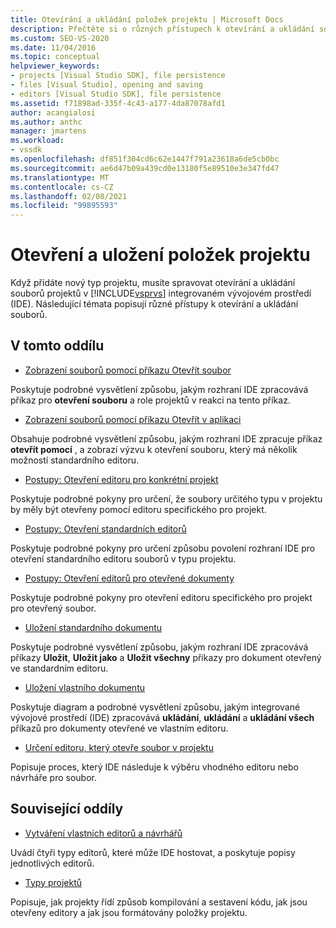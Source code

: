 ```yaml
---
title: Otevírání a ukládání položek projektu | Microsoft Docs
description: Přečtěte si o různých přístupech k otevírání a ukládání souborů pro nový typ projektu v integrovaném vývojovém prostředí sady Visual Studio.
ms.custom: SEO-VS-2020
ms.date: 11/04/2016
ms.topic: conceptual
helpviewer_keywords:
- projects [Visual Studio SDK], file persistence
- files [Visual Studio], opening and saving
- editors [Visual Studio SDK], file persistence
ms.assetid: f71898ad-335f-4c43-a177-4da87078afd1
author: acangialosi
ms.author: anthc
manager: jmartens
ms.workload:
- vssdk
ms.openlocfilehash: df851f304cd6c62e1447f791a23618a6de5cb0bc
ms.sourcegitcommit: ae6d47b09a439cd0e13180f5e89510e3e347fd47
ms.translationtype: MT
ms.contentlocale: cs-CZ
ms.lasthandoff: 02/08/2021
ms.locfileid: "99895593"
---
```

# <a name="opening-and-saving-project-items"></a>Otevření a uložení položek projektu
Když přidáte nový typ projektu, musíte spravovat otevírání a ukládání souborů projektů v [!INCLUDE[vsprvs](../../code-quality/includes/vsprvs_md.md)] integrovaném vývojovém prostředí (IDE). Následující témata popisují různé přístupy k otevírání a ukládání souborů.

## <a name="in-this-section"></a>V tomto oddílu
- [Zobrazení souborů pomocí příkazu Otevřít soubor](../../extensibility/internals/displaying-files-by-using-the-open-file-command.md)

 Poskytuje podrobné vysvětlení způsobu, jakým rozhraní IDE zpracovává příkaz pro **otevření souboru** a role projektů v reakci na tento příkaz.

- [Zobrazení souborů pomocí příkazu Otevřít v aplikaci](../../extensibility/internals/displaying-files-by-using-the-open-with-command.md)

 Obsahuje podrobné vysvětlení způsobu, jakým rozhraní IDE zpracuje příkaz **otevřít pomocí** , a zobrazí výzvu k otevření souboru, který má několik možností standardního editoru.

- [Postupy: Otevření editoru pro konkrétní projekt](../../extensibility/how-to-open-project-specific-editors.md)

 Poskytuje podrobné pokyny pro určení, že soubory určitého typu v projektu by měly být otevřeny pomocí editoru specifického pro projekt.

- [Postupy: Otevření standardních editorů](../../extensibility/how-to-open-standard-editors.md)

 Poskytuje podrobné pokyny pro určení způsobu povolení rozhraní IDE pro otevření standardního editoru souborů v typu projektu.

- [Postupy: Otevření editorů pro otevřené dokumenty](../../extensibility/how-to-open-editors-for-open-documents.md)

 Poskytuje podrobné pokyny pro otevření editoru specifického pro projekt pro otevřený soubor.

- [Uložení standardního dokumentu](../../extensibility/internals/saving-a-standard-document.md)

 Poskytuje podrobné vysvětlení způsobu, jakým rozhraní IDE zpracovává příkazy **Uložit**, **Uložit jako** a **Uložit všechny** příkazy pro dokument otevřený ve standardním editoru.

- [Uložení vlastního dokumentu](../../extensibility/internals/saving-a-custom-document.md)

 Poskytuje diagram a podrobné vysvětlení způsobu, jakým integrované vývojové prostředí (IDE) zpracovává **ukládání**, **ukládání** a **ukládání všech** příkazů pro dokumenty otevřené ve vlastním editoru.

- [Určení editoru, který otevře soubor v projektu](../../extensibility/internals/determining-which-editor-opens-a-file-in-a-project.md)

 Popisuje proces, který IDE následuje k výběru vhodného editoru nebo návrháře pro soubor.

## <a name="related-sections"></a>Související oddíly
- [Vytváření vlastních editorů a návrhářů](../../extensibility/creating-custom-editors-and-designers.md)

 Uvádí čtyři typy editorů, které může IDE hostovat, a poskytuje popisy jednotlivých editorů.

- [Typy projektů](../../extensibility/internals/project-types.md)

 Popisuje, jak projekty řídí způsob kompilování a sestavení kódu, jak jsou otevřeny editory a jak jsou formátovány položky projektu.
